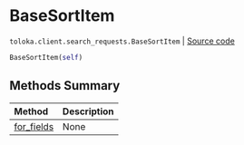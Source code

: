# BaseSortItem
`toloka.client.search_requests.BaseSortItem` | [Source code](https://github.com/Toloka/toloka-kit/blob/v1.1.3/src/client/search_requests.py#L76)

```python
BaseSortItem(self)
```

## Methods Summary

| Method | Description |
| :------| :-----------|
[for_fields](toloka.client.search_requests.BaseSortItem.for_fields.md)| None
